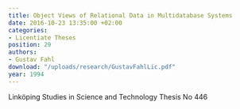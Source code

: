 ```yaml
---
title: Object Views of Relational Data in Multidatabase Systems
date: 2016-10-23 13:35:00 +02:00
categories:
- Licentiate Theses
position: 29
authors:
- Gustav Fahl
download: "/uploads/research/GustavFahlLic.pdf"
year: 1994
---
```


Linköping Studies in Science and Technology Thesis No 446
